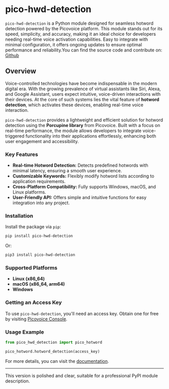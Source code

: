 
# **pico-hwd-detection**

`pico-hwd-detection` is a Python module designed for seamless hotword detection powered by the Picovoice platform. This module stands out for its speed, simplicity, and accuracy, making it an ideal choice for developers needing real-time voice activation capabilities. Easy to integrate with minimal configuration, it offers ongoing updates to ensure optimal performance and reliability.You can find the source code and contribute on: [Github](https://github.com/rohitkumyadav/pico_hwd_detection.git)
## **Overview**
Voice-controlled technologies have become indispensable in the modern digital era. With the growing prevalence of virtual assistants like Siri, Alexa, and Google Assistant, users expect intuitive, voice-driven interactions with their devices. At the core of such systems lies the vital feature of **hotword detection**, which activates these devices, enabling real-time voice interaction.

`pico-hwd-detection` provides a lightweight and efficient solution for hotword detection using the **Porcupine library** from Picovoice. Built with a focus on real-time performance, the module allows developers to integrate voice-triggered functionality into their applications effortlessly, enhancing both user engagement and accessibility.

### **Key Features**
- **Real-time Hotword Detection:** Detects predefined hotwords with minimal latency, ensuring a smooth user experience.
- **Customizable Keywords:** Flexibly modify hotword lists according to application requirements.
- **Cross-Platform Compatibility:** Fully supports Windows, macOS, and Linux platforms.
- **User-Friendly API:** Offers simple and intuitive functions for easy integration into any project.

### **Installation**
Install the package via `pip`:
```bash
pip install pico-hwd-detection
```
Or:
```bash
pip3 install pico-hwd-detection
```

### **Supported Platforms**
- **Linux (x86_64)**
- **macOS (x86_64, arm64)**
- **Windows**

### **Getting an Access Key**
To use `pico-hwd-detection`, you'll need an access key. Obtain one for free by visiting [Picovoice Console](https://console.picovoice.ai/).

### **Usage Example**
```python
from pico_hwd_detection import pico_hotword

pico_hotword.hotword_detection(access_key)
```

For more details, you can visit the [documentation](https://medium.com/@rohitkuyadav2003).

---

This version is polished and clear, suitable for a professional PyPI module description.